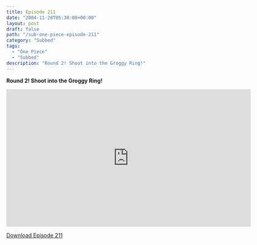 ```yaml
---
title: Episode 211
date: "2004-11-28T05:30:00+00:00"
layout: post
draft: false
path: "/sub-one-piece-episode-211"
category: "Subbed"
tags:
  - "One Piece"
  - "Subbed"
description: "Round 2! Shoot into the Groggy Ring!"
---
```


**Round 2! Shoot into the Groggy Ring!**

<iframe width="640" height="360" src="https://www.rapidvideo.com/e/FXQGRO8F5Z" frameborder="0" marginwidth=0 marginheight=0 scrolling=no allowfullscreen></iframe>

<a href="http://ouo.io/qs/eCodkFEQ?s=https://rapidvid.to/d/https://www.rapidvideo.com/e/FXQGRO8F5Z">Download Episode 211</a>
